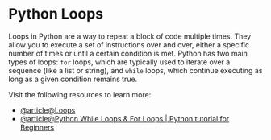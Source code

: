 # Python Loops

Loops in Python are a way to repeat a block of code multiple times. They allow you to execute a set of instructions over and over, either a specific number of times or until a certain condition is met. Python has two main types of loops: `for` loops, which are typically used to iterate over a sequence (like a list or string), and `while` loops, which continue executing as long as a given condition remains true.

Visit the following resources to learn more:

- [@article@Loops](https://www.learnpython.org/en/Loops)
- [@article@Python While Loops & For Loops | Python tutorial for Beginners](https://www.youtube.com/watch?v=23vCap6iYSs)